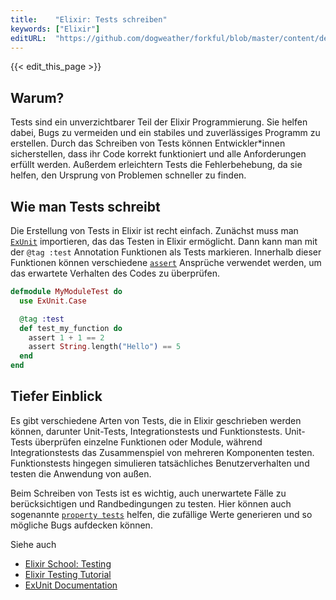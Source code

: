 ```yaml
---
title:    "Elixir: Tests schreiben"
keywords: ["Elixir"]
editURL:  "https://github.com/dogweather/forkful/blob/master/content/de/elixir/writing-tests.md"
---
```


{{< edit_this_page >}}

## Warum?

Tests sind ein unverzichtbarer Teil der Elixir Programmierung. Sie helfen dabei, Bugs zu vermeiden und ein stabiles und zuverlässiges Programm zu erstellen. Durch das Schreiben von Tests können Entwickler*innen sicherstellen, dass ihr Code korrekt funktioniert und alle Anforderungen erfüllt werden. Außerdem erleichtern Tests die Fehlerbehebung, da sie helfen, den Ursprung von Problemen schneller zu finden.

## Wie man Tests schreibt

Die Erstellung von Tests in Elixir ist recht einfach. Zunächst muss man [`ExUnit`](https://hexdocs.pm/ex_unit/ExUnit.html) importieren, das das Testen in Elixir ermöglicht. Dann kann man mit der `@tag :test` Annotation Funktionen als Tests markieren. Innerhalb dieser Funktionen können verschiedene [`assert`](https://hexdocs.pm/ex_unit/ExUnit.Assertions.html#assert/2) Ansprüche verwendet werden, um das erwartete Verhalten des Codes zu überprüfen.

```Elixir
defmodule MyModuleTest do
  use ExUnit.Case

  @tag :test
  def test_my_function do
    assert 1 + 1 == 2
    assert String.length("Hello") == 5
  end
end
```

## Tiefer Einblick

Es gibt verschiedene Arten von Tests, die in Elixir geschrieben werden können, darunter Unit-Tests, Integrationstests und Funktionstests. Unit-Tests überprüfen einzelne Funktionen oder Module, während Integrationstests das Zusammenspiel von mehreren Komponenten testen. Funktionstests hingegen simulieren tatsächliches Benutzerverhalten und testen die Anwendung von außen.

Beim Schreiben von Tests ist es wichtig, auch unerwartete Fälle zu berücksichtigen und Randbedingungen zu testen. Hier können auch sogenannte [`property tests`](https://hexdocs.pm/stream_data/ExUnitProperties.html) helfen, die zufällige Werte generieren und so mögliche Bugs aufdecken können.

Siehe auch

- [Elixir School: Testing](https://elixirschool.com/en/lessons/basics/testing/)
- [Elixir Testing Tutorial](https://www.tutorialspoint.com/elixir/elixir_testing.htm)
- [ExUnit Documentation](https://hexdocs.pm/ex_unit/ExUnit.html)